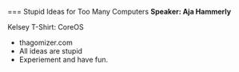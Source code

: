 === Stupid Ideas for Too Many Computers
**Speaker: Aja Hammerly**

Kelsey T-Shirt: CoreOS

* thagomizer.com
* All ideas are stupid
* Experiement and have fun.
